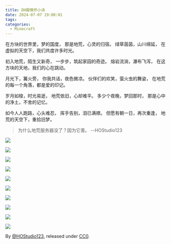 ```yaml
---
title: DH服情怀小诗
date: 2024-07-07 19:08:01
tags:
categories:
  - Minecraft
---
```

在方块的世界里，梦的国度，
那是地荒，心灵的归宿。
绿草茵茵，山川绵延，
在虚拟的天空下，我们共度许多时光。

初入地荒，陌生又新奇，
一步步，筑起家园的奇迹。
熔岩流淌，瀑布飞泻，
在这方块的天地，我们的心在跳动。

月光下，篝火旁，
你我共话，夜色微凉。
伙伴们的欢笑，萤火虫的舞姿，
在地荒的每一个角落，都是爱的印记。

岁月如梭，时光易逝，
地荒依旧，心却难平。
多少个夜晚，梦回那时，
那是心中的净土，不舍的记忆。

如今人人跑路，心头难忍，
挥手告别，泪已满襟。
但愿有朝一日，再次重逢，
地荒的天空下，重拾旧梦。

> 为什么地荒服务器没了？因为它善。 --HOStudio123

![](images/DH服情怀小诗/1.jpg)

![](images/DH服情怀小诗/2.jpg)

![](images/DH服情怀小诗/3.jpg)

![](images/DH服情怀小诗/4.jpg)

![](images/DH服情怀小诗/5.jpg)

![](images/DH服情怀小诗/5.jpg)

![](images/DH服情怀小诗/6.jpg)

![](images/DH服情怀小诗/7.jpg)

![](images/DH服情怀小诗/8.jpg)

![](images/DH服情怀小诗/9.jpg)

By [@HOStudio123](https://github.com/HOStudio123), released under [CC0](https://creativecommons.org/public-domain/cc0/).
